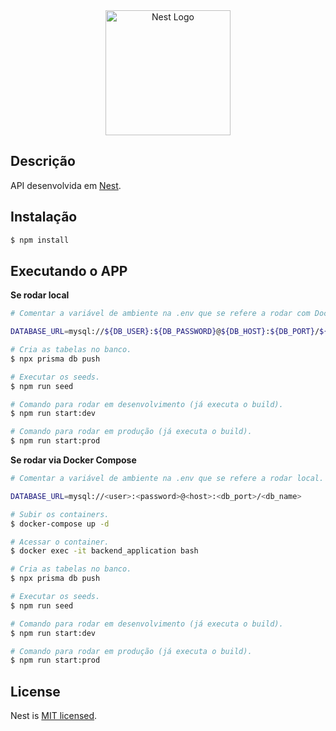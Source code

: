 <div align="center">
  <img src="https://nestjs.com/img/logo-small.svg" width="200" alt="Nest Logo" />
</div>

## Descrição

API desenvolvida em [Nest](https://github.com/nestjs/nest).

## Instalação

```bash
$ npm install
```

## Executando o APP

**Se rodar local**

```bash
# Comentar a variável de ambiente na .env que se refere a rodar com Docker Compose.

DATABASE_URL=mysql://${DB_USER}:${DB_PASSWORD}@${DB_HOST}:${DB_PORT}/${DB_DATABASE}

# Cria as tabelas no banco.
$ npx prisma db push

# Executar os seeds.
$ npm run seed

# Comando para rodar em desenvolvimento (já executa o build).
$ npm run start:dev

# Comando para rodar em produção (já executa o build).
$ npm run start:prod
```

**Se rodar via Docker Compose**

```bash
# Comentar a variável de ambiente na .env que se refere a rodar local.

DATABASE_URL=mysql://<user>:<password>@<host>:<db_port>/<db_name>

# Subir os containers.
$ docker-compose up -d

# Acessar o container.
$ docker exec -it backend_application bash

# Cria as tabelas no banco.
$ npx prisma db push

# Executar os seeds.
$ npm run seed

# Comando para rodar em desenvolvimento (já executa o build).
$ npm run start:dev

# Comando para rodar em produção (já executa o build).
$ npm run start:prod
```

## License

Nest is [MIT licensed](LICENSE).
